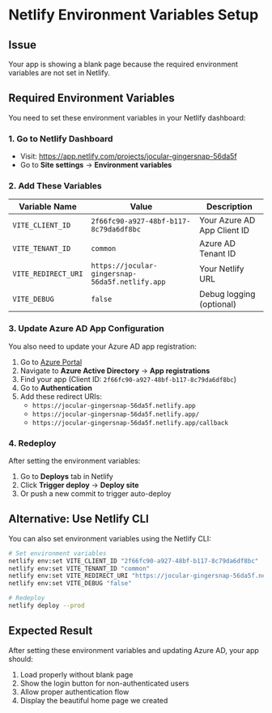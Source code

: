 # Netlify Environment Variables Setup

## Issue
Your app is showing a blank page because the required environment variables are not set in Netlify.

## Required Environment Variables

You need to set these environment variables in your Netlify dashboard:

### 1. Go to Netlify Dashboard
- Visit: https://app.netlify.com/projects/jocular-gingersnap-56da5f
- Go to **Site settings** → **Environment variables**

### 2. Add These Variables

| Variable Name | Value | Description |
|---------------|-------|-------------|
| `VITE_CLIENT_ID` | `2f66fc90-a927-48bf-b117-8c79da6df8bc` | Your Azure AD App Client ID |
| `VITE_TENANT_ID` | `common` | Azure AD Tenant ID |
| `VITE_REDIRECT_URI` | `https://jocular-gingersnap-56da5f.netlify.app` | Your Netlify URL |
| `VITE_DEBUG` | `false` | Debug logging (optional) |

### 3. Update Azure AD App Configuration

You also need to update your Azure AD app registration:

1. Go to [Azure Portal](https://portal.azure.com)
2. Navigate to **Azure Active Directory** → **App registrations**
3. Find your app (Client ID: `2f66fc90-a927-48bf-b117-8c79da6df8bc`)
4. Go to **Authentication**
5. Add these redirect URIs:
   - `https://jocular-gingersnap-56da5f.netlify.app`
   - `https://jocular-gingersnap-56da5f.netlify.app/`
   - `https://jocular-gingersnap-56da5f.netlify.app/callback`

### 4. Redeploy

After setting the environment variables:
1. Go to **Deploys** tab in Netlify
2. Click **Trigger deploy** → **Deploy site**
3. Or push a new commit to trigger auto-deploy

## Alternative: Use Netlify CLI

You can also set environment variables using the Netlify CLI:

```bash
# Set environment variables
netlify env:set VITE_CLIENT_ID "2f66fc90-a927-48bf-b117-8c79da6df8bc"
netlify env:set VITE_TENANT_ID "common"
netlify env:set VITE_REDIRECT_URI "https://jocular-gingersnap-56da5f.netlify.app"
netlify env:set VITE_DEBUG "false"

# Redeploy
netlify deploy --prod
```

## Expected Result

After setting these environment variables and updating Azure AD, your app should:
1. Load properly without blank page
2. Show the login button for non-authenticated users
3. Allow proper authentication flow
4. Display the beautiful home page we created 